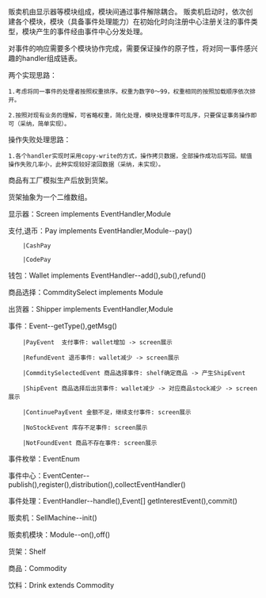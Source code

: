贩卖机由显示器等模块组成，模块间通过事件解除耦合。
贩卖机启动时，依次创建各个模块，模块（具备事件处理能力）在初始化时向注册中心注册关注的事件类型，模块产生的事件经由事件中心分发处理。


对事件的响应需要多个模块协作完成，需要保证操作的原子性，将对同一事件感兴趣的handler组成链表。

两个实现思路：

    1.考虑将同一事件的处理者按照权重排序。权重为数字0～99，权重相同的按照加载顺序依次排开。

    2.按照对现有业务的理解，可省略权重，简化处理，模块处理事件可乱序，只要保证事务操作即可（采纳，简单实现）。

操作失败处理思路：

    1.各个handler实现时采用copy-write的方式，操作拷贝数据，全部操作成功后写回。赋值操作失败几率小，此种实现较好滚回数据（采纳，未实现）。

商品有工厂模拟生产后放到货架。

货架抽象为一个二维数组。


显示器：Screen implements EventHandler,Module

支付,退币：Pay implements EventHandler,Module--pay()

		|CashPay

		|CodePay

钱包：Wallet implements EventHandler--add(),sub(),refund()

商品选择：CommditySelect implements Module

出货器：Shipper implements EventHandler,Module

事件：Event--getType(),getMsg()

		|PayEvent  支付事件: wallet增加 -> screen展示

		|RefundEvent 退币事件: wallet减少 -> screen展示

		|CommditySelectedEvent 商品选择事件: shelf确定商品 -> 产生ShipEvent

		|ShipEvent 商品选择后出货事件: wallet减少 -> 对应商品stock减少 -> screen展示

		|ContinuePayEvent 金额不足，继续支付事件: screen展示

		|NoStockEvent 库存不足事件: screen展示

		|NotFoundEvent 商品不存在事件: screen展示

事件枚举：EventEnum

事件中心：EventCenter--publish(),register(),distribution(),collectEventHandler()

事件处理：EventHandler--handle(),Event[] getInterestEvent(),commit()

贩卖机：SellMachine--init()

贩卖机模块：Module--on(),off()

货架：Shelf

商品：Commodity

饮料：Drink extends Commodity